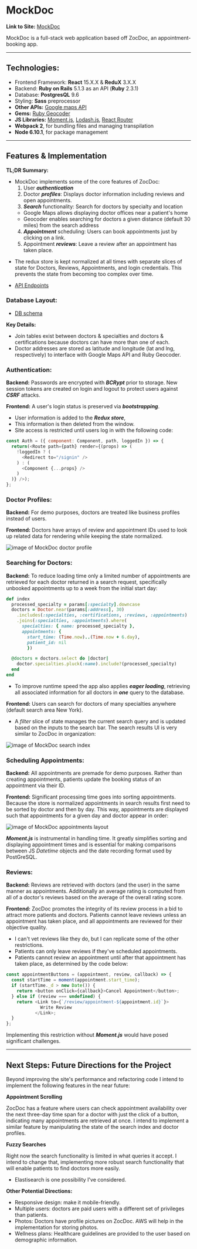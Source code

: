 # MockDoc

**Link to Site:** [MockDoc](https://www.mockdoc.live/)

MockDoc is a full-stack web application based off ZocDoc, an appointment-booking app.

---
## Technologies:
* Frontend Framework: **React** 15.X.X & **ReduX** 3.X.X
* Backend: **Ruby on Rails** 5.1.3 as an API (**Ruby** 2.3.1)
* Database: **PostgresQL** 9.6
* Styling: **Sass** preprocessor
* **Other APIs:** [Google maps API](https://developers.google.com/maps/documentation/javascript/)
* **Gems:** [Ruby Geocoder](https://github.com/alexreisner/geocoder)
* **JS Libraries:** [Moment.js](https://momentjs.com/docs/), [Lodash.js](https://lodash.com), [React Router](https://github.com/ReactTraining/react-router)
* **Webpack 2**, for bundling files and managing transpilation
* **Node 6.10.1**, for package management

---
## Features & Implementation
**TL;DR Summary:**
  - MockDoc implements some of the core features of ZocDoc:
    1. User _**authentication**_
    2. Doctor _**profiles**_: Displays doctor information including reviews and open appointments.
    3. _**Search**_ functionality: Search for doctors by specialty and location
      - Google Maps allows displaying doctor offices near a patient's home
      - Geocoder enables searching for doctors a given distance (default 30 miles) from the search address
    4. _**Appointment**_ scheduling: Users can book appointments just by clicking on a link.
    5. Appointment _**reviews**_: Leave a review after an appointment has taken place.
  * The redux store is kept normalized at all times with separate slices of state for Doctors, Reviews, Appointments, and login credentials. This prevents the state from becoming too complex over time.

  * [API Endpoints][API Endpoints]

  [API Endpoints]: docs/api-endpoints.md
### Database Layout:

* [DB schema][schema]

[schema]: docs/schema.md

**Key Details:**
 - Join tables exist between doctors & specialties and doctors & certifications because doctors can have more than one of each.
 - Doctor addresses are stored as latitude and longitude (lat and lng, respectively) to interface with Google Maps API and Ruby Geocoder.

### Authentication:

**Backend:** Passwords are encrypted with  _**BCRypt**_ prior to storage. New session tokens are created on login and logout to protect users against _**CSRF**_ attacks.

**Frontend:** A user's login status is preserved via _**bootstrapping**_.
  - User information is added to the _**Redux store**_,
  - This information is then deleted from the window.
  - Site access is restricted until users log in with the following code:

```javascript
const Auth = ({ component: Component, path, loggedIn }) => {
  return(<Route path={path} render={(props) => (
    !loggedIn ? (
      <Redirect to="/signin" />
    ) : (
      <Component {...props} />
    )
  )} />);
};
```

### Doctor Profiles:

**Backend:** For demo purposes, doctors are treated like business profiles instead of users.

**Frontend:** Doctors have arrays of review and appointment IDs used to look up related data for rendering while keeping the state normalized.

![image of MockDoc doctor profile](./docs/images/doctor-profile.png)

### Searching for Doctors:

**Backend:** To reduce loading time only a limited number of appointments are retrieved for each doctor returned in a search request, specifically unbooked appointments up to a week from the initial start day:

```ruby
def index
  processed_specialty = params[:specialty].downcase
  doctors = Doctor.near(params[:address], 30)
    .includes(:specialties, :certifications, :reviews, :appointments)
    .joins(:specialties, :appointments).where(
      specialties: { name: processed_specialty },
      appointments: {
        start_time: (Time.now)..(Time.now + 6.day),
        patient_id: nil
        })

  @doctors = doctors.select do |doctor|
    doctor.specialties.pluck(:name).include?(processed_specialty)
  end
end
```

- To improve runtime speed the app also applies _**eager loading**_, retrieving all associated information for all doctors in _**one**_ query to the database.

**Frontend:** Users can search for doctors of many specialties anywhere (default search area New York).

- A _filter_ slice of state manages the current search query and is updated based on the inputs to the search bar. The search results UI is very similar to  ZocDoc in organization:

![image of MockDoc search index](./docs/images/search-index.png)

### Scheduling Appointments:

**Backend:** All appointments are premade for demo purposes. Rather than creating appointments, patients update the booking status of an appointment via their ID.

**Frontend:** Significant processing time goes into sorting appointments. Because the store is normalized appointments in search results first need to be sorted by doctor and then by day. This way, appointments are displayed such that appointments for a given day and doctor appear in order:

![image of MockDoc appointments layout](./docs/images/appointments.png)

_**Moment.js**_ is instrumental in handling time. It greatly simplifies sorting and displaying appointment times and is essential for making comparisons between JS _Datetime_ objects and the date recording format used by PostGreSQL.

### Reviews:

**Backend:** Reviews are retrieved with doctors (and the user) in the same manner as appointments. Additionally an average rating is computed from all of a doctor's reviews based on the average of the overall rating score.

**Frontend:** ZocDoc promotes the integrity of its review process in a bid to attract more patients and doctors. Patients cannot leave reviews unless an appointment has taken place, and all appointments are reviewed for their objective quality.
- I can't vet reviews like they do, but I can replicate some of the other restrictions.
- Patients can only leave reviews if they've scheduled appointments.
- Patients cannot review an appointment until after that appointment has taken place, as determined by the code below:

```javascript
const appointmentButtons = (appointment, review, callback) => {
  const startTime = moment(appointment.start_time);
  if (startTime._d > new Date()) {
    return <button onClick={callback}>Cancel Appointment</button>;
  } else if (review === undefined) {
    return <Link to={`/review/appointment-${appointment.id}`}>
             Write Review
           </Link>;
  }
};
```

Implementing this restriction without _**Moment.js**_ would have posed significant challenges.

-------
## Next Steps: Future Directions for the Project

Beyond improving the site's performance and refactoring code I intend to implement the following features in the near future:

**Appointment Scrolling**

ZocDoc has a feature where users can check appointment availability over the next three-day time span for a doctor with just the click of a button, indicating many appointments are retrieved at once. I intend to implement a similar feature by manipulating the state of the search index and doctor profiles.

**Fuzzy Searches**

Right now the search functionality is limited in what queries it accept. I intend to change that, implementing more robust search functionality that will enable patients to find doctors more easily.
- Elastisearch is one possibility I've considered.

**Other Potential Directions:**
* Responsive design: make it mobile-friendly.
* Multiple users: doctors are paid users with a different set of privileges than patients.
* Photos: Doctors have profile pictures on ZocDoc. AWS will help in the implementation for storing photos.
* Wellness plans: Healthcare guidelines are provided to the user based on demographic information.
